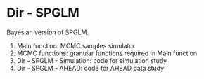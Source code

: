 # Dir - SPGLM

Bayesian version of SPGLM.

1. Main function: MCMC samples simulator
2. MCMC functions:  granular functions required in Main function
3. Dir - SPGLM - Simulation: code for simulation study
4. Dir - SPGLM - AHEAD: code for AHEAD data study

